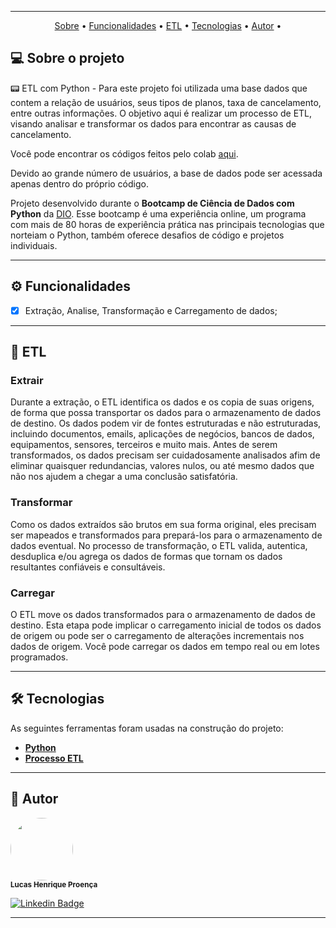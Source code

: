 <div align="center">
<img src="https://github.com/LucasHProenca/Power-BI-Analyst/assets/106993403/c05ab973-8cc0-4555-949c-7a6329eef069" alt="" />
</div>


---

<p align="center">
 <a href="#-sobre-o-projeto">Sobre</a> •
 <a href="#-funcionalidades">Funcionalidades</a> •
 <a href="#-etl">ETL</a> • 
 <a href="#-tecnologias">Tecnologias</a> • 
 <a href="#-autor">Autor</a> • 
</p>

## 💻 Sobre o projeto 

📟 ETL com Python - Para este projeto foi utilizada uma base dados que contem a relação de usuários, seus tipos de planos, taxa de cancelamento, entre outras informações. O objetivo aqui é realizar um processo de ETL, visando analisar e transformar os dados para encontrar as causas de cancelamento.

Você pode encontrar os códigos feitos pelo colab [aqui](https://colab.research.google.com/drive/1w-4eBhpMihKUcKC1UQwT2TLNgfXkVlwo?usp=sharing).

Devido ao grande número de usuários, a base de dados pode ser acessada apenas dentro do próprio código.

Projeto desenvolvido durante o **Bootcamp de Ciência de Dados com Python** da [DIO](https://www.dio.me/en).
Esse bootcamp é uma experiência online, um programa com mais de 80 horas de experiência prática nas principais tecnologias que norteiam o Python, também oferece desafios de código e projetos individuais.

---

## ⚙️ Funcionalidades

  - [x] Extração, Analise, Transformação e Carregamento de dados;  

---

## 📄 ETL

### Extrair

Durante a extração, o ETL identifica os dados e os copia de suas origens, de forma que possa transportar os dados para o armazenamento de dados de destino. Os dados podem vir de fontes estruturadas e não estruturadas, incluindo documentos, emails, aplicações de negócios, bancos de dados, equipamentos, sensores, terceiros e muito mais. Antes de serem transformados, os dados precisam ser cuidadosamente analisados afim de eliminar quaisquer redundancias, valores nulos, ou até mesmo dados que não nos ajudem a chegar a uma conclusão satisfatória.

### Transformar

Como os dados extraídos são brutos em sua forma original, eles precisam ser mapeados e transformados para prepará-los para o armazenamento de dados eventual. No processo de transformação, o ETL valida, autentica, desduplica e/ou agrega os dados de formas que tornam os dados resultantes confiáveis e consultáveis.

### Carregar 

O ETL move os dados transformados para o armazenamento de dados de destino. Esta etapa pode implicar o carregamento inicial de todos os dados de origem ou pode ser o carregamento de alterações incrementais nos dados de origem. Você pode carregar os dados em tempo real ou em lotes programados.

---

## 🛠 Tecnologias

As seguintes ferramentas foram usadas na construção do projeto:

-   **[Python](https://www.python.org/)**
-   **[Processo ETL](https://www.oracle.com/br/integration/what-is-etl/)**

---

## 🦸 Autor

 <img style="border-radius: 50%;"  src="https://github.com/LucasHProenca/Labecommerce-back-end/assets/106993403/9abf8ee7-9527-42f8-9151-04ccd3db2d97" width="100px;" alt="" />
 <br />
 <sub><b>Lucas Henrique Proença</b></sub>
 <br />

[![Linkedin Badge](https://img.shields.io/badge/-Lucas-blue?style=flat-square&logo=Linkedin&logoColor=white&link=https://www.linkedin.com/in/lucas-proen%C3%A7a-512650106/)](https://www.linkedin.com/in/lucas-proen%C3%A7a-512650106/) 

---

